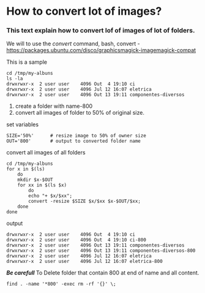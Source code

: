 # How to convert lot of images?
### This text explain how to convert lof of images of lot of folders.

We will to use the *convert* command, bash, convert - https://packages.ubuntu.com/disco/graphicsmagick-imagemagick-compat

This is a sample
```
cd /tmp/my-albuns
ls -la
drwxrwxr-x  2 user user    4096 Out  4 19:10 ci
drwxrwxr-x  2 user user    4096 Jul 12 16:07 eletrica
drwxrwxr-x  2 user user    4096 Out 13 19:11 componentes-diversos
```
1.	create a folder with name-800
2.	convert all images of folder to 50% of original size.

set variables
```
SIZE='50%'		# resize image to 50% of owner size
OUT='800'		# output to converted folder name
```
convert all images of all folders
```
cd /tmp/my-albuns
for x in $(ls)
	do
	mkdir $x-$OUT
	for xx in $(ls $x)
		do
		echo "+ $x/$xx";
		convert -resize $SIZE $x/$xx $x-$OUT/$xx;
	done
done
```
output
```
drwxrwxr-x  2 user user    4096 Out  4 19:10 ci
drwxrwxr-x  2 user user    4096 Out  4 19:10 ci-800
drwxrwxr-x  2 user user    4096 Out 13 19:11 componentes-diversos
drwxrwxr-x  2 user user    4096 Out 13 19:11 componentes-diversos-800
drwxrwxr-x  2 user user    4096 Jul 12 16:07 eletrica
drwxrwxr-x  2 user user    4096 Jul 12 16:07 eletrica-800
```
***Be carefull*** To Delete folder that contain 800 at end of name and all content.
```
find . -name '*800' -exec rm -rf '{}' \;
```
